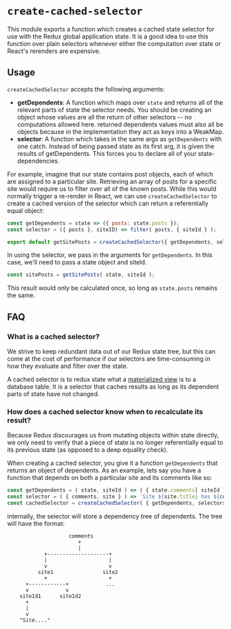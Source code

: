 `create-cached-selector`
=================

This module exports a function which creates a cached state selector for use with the Redux global application state. It is a good idea to use this function over plain selectors whenever either the computation over state or React's rerenders are expensive.

## Usage

`createCachedSelector` accepts the following arguments:

- **getDependents**: A function which maps over `state` and returns all of the relevant parts of state the selector needs. You should be creating an object whose values are all the return of other selectors -- no computations allowed here. returned dependents values must also all be objects because in the implementation they act as keys into a WeakMap. 
- **selector**: A function which takes in the same args as `getDependents` with one catch. Instead of being passed state as its first arg, it is given the results of getDependents.  This forces you to declare all of your state-dependencies.

For example, imagine that our state contains post objects, each of which are assigned to a particular site. Retrieving an array of posts for a specific site would require us to filter over all of the known posts. While this would normally trigger a re-render in React, we can use `createCachedSelector` to create a cached version of the selector which can return a referentially equal object:

```js
const getDependents = state => ({ posts: state.posts });
const selector = ({ posts }, siteID) => filter( posts, { siteId } );

export default getSitePosts = createCachedSelector({ getDependents, selector })
```

In using the selector, we pass in the arguments for `getDependents`. In this case, we'll need to pass a state object and siteId.

```js
const sitePosts = getSitePosts( state, siteId );
```

This result would only be calculated once, so long as `state.posts` remains the same.

## FAQ

### What is a cached selector?

We strive to keep redundant data out of our Redux state tree, but this can come at the cost of performance if our selectors are time-consuming in how they evaluate and filter over the state.

A cached selector is to redux state what a [materialized view](https://en.wikipedia.org/wiki/Materialized_view) is to a database table. It is a selector that caches results as long as its dependent parts of state have not changed.

### How does a cached selector know when to recalculate its result?

Because Redux discourages us from mutating objects within state directly, we only need to verify that a piece of state is no longer referentially equal to its previous state (as opposed to a deep equality check).

When creating a cached selector, you give it a function `getDependents` that returns an object of dependents. As an example, lets say you have a function that depends on both a particular site and its comments like so: 
```js
const getDependents = ( state, siteId ) => ( { state.comments[ siteId ], state.sites[ siteId ] } );
const selector = ( { comments, site } ) => `Site ${site.title} has ${comments.length} comments`;
const cachedSelector = createCachedSelector( { getDependents, selectors } );
```

internally, the selector will store a dependency tree of dependents.  The tree will have the format:
```
                    comments
                       +
                       |
            +--------------------+
            |                    |
            v                    v
          site1                site2
            +                    +
      +------------+            ...
      v            v
    siteId1      siteId2
      +
      |
      v
    "Site...."
```

